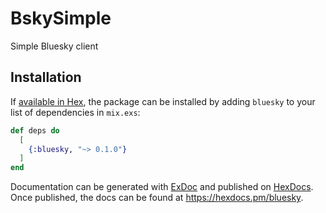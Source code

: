 # BskySimple
Simple Bluesky client

## Installation

If [available in Hex](https://hex.pm/docs/publish), the package can be installed
by adding `bluesky` to your list of dependencies in `mix.exs`:

```elixir
def deps do
  [
    {:bluesky, "~> 0.1.0"}
  ]
end
```

Documentation can be generated with [ExDoc](https://github.com/elixir-lang/ex_doc)
and published on [HexDocs](https://hexdocs.pm). Once published, the docs can
be found at <https://hexdocs.pm/bluesky>.


